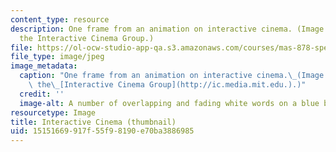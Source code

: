 ```yaml
---
content_type: resource
description: One frame from an animation on interactive cinema. (Image courtesy of
  the Interactive Cinema Group.)
file: https://ol-ocw-studio-app-qa.s3.amazonaws.com/courses/mas-878-special-topics-in-multimedia-production-experiences-in-interactive-art-fall-2003/15151669917f55f98190e70ba3886985_mas-878f03-th.jpg
file_type: image/jpeg
image_metadata:
  caption: "One frame from an animation on interactive cinema.\_(Image courtesy of\
    \ the\_[Interactive Cinema Group](http://ic.media.mit.edu.).)"
  credit: ''
  image-alt: A number of overlapping and fading white words on a blue background.
resourcetype: Image
title: Interactive Cinema (thumbnail)
uid: 15151669-917f-55f9-8190-e70ba3886985
---
```

